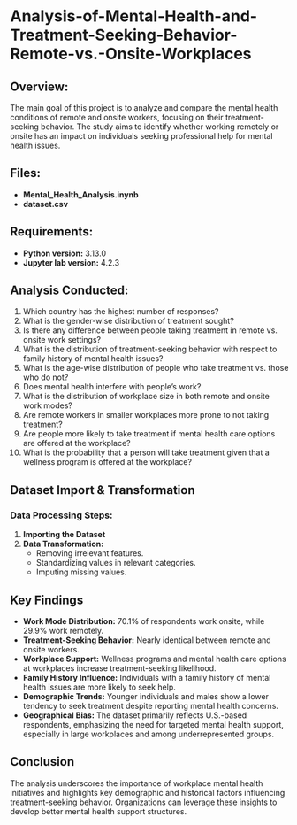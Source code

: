 # Analysis-of-Mental-Health-and-Treatment-Seeking-Behavior-Remote-vs.-Onsite-Workplaces

## Overview:
The main goal of this project is to analyze and compare the mental health conditions of remote and onsite workers, focusing on their treatment-seeking behavior. The study aims to identify whether working remotely or onsite has an impact on individuals seeking professional help for mental health issues.

## Files:
- **Mental_Health_Analysis.inynb**
- **dataset.csv**

## Requirements:
- **Python version:** 3.13.0
- **Jupyter lab version:** 4.2.3

## Analysis Conducted:

1. Which country has the highest number of responses?
2. What is the gender-wise distribution of treatment sought?
3. Is there any difference between people taking treatment in remote vs. onsite work settings?
4. What is the distribution of treatment-seeking behavior with respect to family history of mental health issues?
5. What is the age-wise distribution of people who take treatment vs. those who do not?
6. Does mental health interfere with people’s work?
7. What is the distribution of workplace size in both remote and onsite work modes?
8. Are remote workers in smaller workplaces more prone to not taking treatment?
9. Are people more likely to take treatment if mental health care options are offered at the workplace?
10. What is the probability that a person will take treatment given that a wellness program is offered at the workplace?

## Dataset Import & Transformation
### Data Processing Steps:
1. **Importing the Dataset**
2. **Data Transformation:**
   - Removing irrelevant features.
   - Standardizing values in relevant categories.
   - Imputing missing values.

## Key Findings
- **Work Mode Distribution:** 70.1% of respondents work onsite, while 29.9% work remotely.
- **Treatment-Seeking Behavior:** Nearly identical between remote and onsite workers.
- **Workplace Support:** Wellness programs and mental health care options at workplaces increase treatment-seeking likelihood.
- **Family History Influence:** Individuals with a family history of mental health issues are more likely to seek help.
- **Demographic Trends:** Younger individuals and males show a lower tendency to seek treatment despite reporting mental health concerns.
- **Geographical Bias:** The dataset primarily reflects U.S.-based respondents, emphasizing the need for targeted mental health support, especially in large workplaces and among underrepresented groups.

## Conclusion
The analysis underscores the importance of workplace mental health initiatives and highlights key demographic and historical factors influencing treatment-seeking behavior. Organizations can leverage these insights to develop better mental health support structures.


